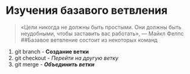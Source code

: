 # Изучения базавого ветвления
>«Цели никогда не должны быть простыми. Они должны быть неудобными, чтобы заставить вас работать», — Майкл Фелпс
##Базавое ветвление состоит из некоторых команд 
1. git branch - **Создание ветки**
2. git checkout - *Перейти на другую ветку*
3. git merge - ***Объединить ветки***
